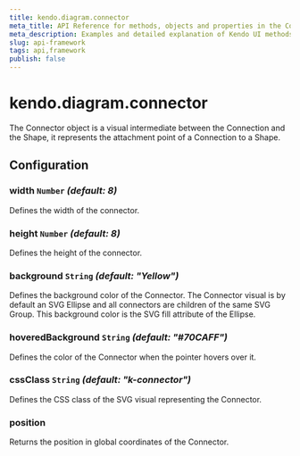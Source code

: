 ```yaml
---
title: kendo.diagram.connector
meta_title: API Reference for methods, objects and properties in the Connector - diagram's primitive
meta_description: Examples and detailed explanation of Kendo UI methods and properties.
slug: api-framework
tags: api,framework
publish: false
---
```


# kendo.diagram.connector

The Connector object is a visual intermediate between the Connection and the Shape, it represents the attachment point of a Connection to a Shape.

## Configuration

### width `Number` *(default: 8)*

Defines the width of the connector.

### height `Number` *(default: 8)*

Defines the height of the connector.

### background `String` *(default: "Yellow")*

Defines the background color of the Connector. The Connector visual is by default an SVG Ellipse and all connectors are children of the same SVG Group. This background color is the SVG fill attribute of the Ellipse.

### hoveredBackground `String` *(default: "#70CAFF")*

Defines the color of the Connector when the pointer hovers over it.

### cssClass `String` *(default: "k-connector")*

Defines the CSS class of the SVG visual representing the Connector.

### position

Returns the position in global coordinates of the Connector.
